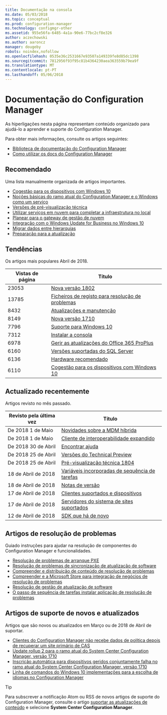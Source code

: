 ```yaml
---
title: Documentação na consola
ms.date: 05/03/2018
ms.topic: conceptual
ms.prod: configuration-manager
ms.technology: configmgr-other
ms.assetid: 955e56fa-6485-4a1a-90e6-77bc2cf8e326
author: aczechowski
ms.author: aaroncz
manager: dougeby
robots: noindex,nofollow
ms.openlocfilehash: 0535e36c2531667e93507a149339fe8d85dc1398
ms.sourcegitcommit: 7812956f93f95c81b4364230aea363559b79ea9f
ms.translationtype: MT
ms.contentlocale: pt-PT
ms.lasthandoff: 05/06/2018
---
```

<!-- 
feature 1357546
This page displays in-console, under the Support workspace, Documentation node. 
-->


# <a name="configuration-manager-documentation"></a>Documentação do Configuration Manager
As hiperligações nesta página representam conteúdo organizado para ajudá-lo a aprender e suporte do Configuration Manager. 

Para obter mais informações, consulte os artigos seguintes:
- [Biblioteca de documentação do Configuration Manager](https://docs.microsoft.com/sccm)  
- [Como utilizar os docs do Configuration Manager](https://docs.microsoft.com/sccm/core/understand/use-docs)



## <a name="recommended"></a>Recomendado 
Uma lista manualmente organizada de artigos importantes.

- [Cogestão para os dispositivos com Windows 10](/sccm/core/clients/manage/co-management-overview)
- [Noções básicas do ramo atual do Configuration Manager e o Windows como um serviço](/sccm/core/understand/configuration-manager-and-windows-as-service)
- [Versões de pré-visualização técnica](/sccm/core/get-started/technical-preview)
- [Utilizar serviços em nuvem para completar a infraestrutura no local](/sccm/core/understand/use-cloud-services)
- [Planear para o gateway de gestão de nuvem](/sccm/core/clients/manage/plan-cloud-management-gateway)
- [Integração com o Windows Update for Business no Windows 10](/sccm/sum/deploy-use/integrate-windows-update-for-business-windows-10)
- [Migrar dados entre hierarquias](/sccm/core/migration/migrate-data-between-hierarchies)
- [Preparação para a atualização](/sccm/core/clients/manage/upgrade/upgrade-analytics)



## <a name="trending"></a>Tendências
Os artigos mais populares Abril de 2018.

| Vistas de página | Título | 
| ----- | ----- | 
| 23053 | [Nova versão 1802](/sccm/core/plan-design/changes/whats-new-in-version-1802) | 
| 13785 | [Ficheiros de registo para resolução de problemas](/sccm/core/plan-design/hierarchy/log-files) | 
| 8432 | [Atualizações e manutenção](/sccm/core/servers/manage/updates) | 
| 8149 | [Nova versão 1710](/sccm/core/plan-design/changes/whats-new-in-version-1710) | 
| 7796 | [Suporte para Windows 10](/sccm/core/plan-design/configs/support-for-windows-10) | 
| 7312 | [Instalar a consola](/sccm/core/servers/deploy/install/install-consoles) | 
| 6978 | [Gerir as atualizações do Office 365 ProPlus](/sccm/sum/deploy-use/manage-office-365-proplus-updates) | 
| 6160 | [Versões suportadas do SQL Server](/sccm/core/plan-design/configs/support-for-sql-server-versions) | 
| 6136 | [Hardware recomendado](/sccm/core/plan-design/configs/recommended-hardware) | 
| 6110 | [Cogestão para os dispositivos com Windows 10](/sccm/core/clients/manage/co-management-overview) | 



## <a name="recently-updated"></a>Actualizado recentemente
Artigos revisto no mês passado.

| Revisto pela última vez | Título | 
|-----|-----|
| De 2018 1 de Maio | [Novidades sobre a MDM híbrida](/sccm/mdm/understand/whats-new-in-hybrid-mobile-device-management) | 
| De 2018 1 de Maio | [Cliente de interoperabilidade expandido](/sccm/core/understand/interoperability-client) | 
| De 2018 30 de Abril | [Encontrar ajuda](/sccm/core/understand/find-help) | 
| De 2018 25 de Abril | [Versões do Technical Preview](/sccm/core/get-started/technical-preview) | 
| De 2018 25 de Abril | [Pré-visualização técnica 1804](/sccm/core/get-started/capabilities-in-technical-preview-1804) | 
| 18 de Abril de 2018 | [Variáveis incorporadas de sequência de tarefas](/sccm/osd/understand/task-sequence-built-in-variables) | 
| 18 de Abril de 2018 | [Notas de versão](/sccm/core/servers/deploy/install/release-notes) | 
| 17 de Abril de 2018 | [Clientes suportados e dispositivos](/sccm/core/plan-design/configs/supported-operating-systems-for-clients-and-devices) | 
| 17 de Abril de 2018 | [Servidores do sistema de sites suportados](/sccm/core/plan-design/configs/supported-operating-systems-for-site-system-servers) | 
| 12 de Abril de 2018 | [SDK que há de novo](/sccm/develop/core/changes/what-s-new-in-the-system-center-configuration-manager-sdk) | 



## <a name="troubleshooting-articles"></a>Artigos de resolução de problemas
Guiado instruções para ajudar na resolução de componentes do Configuration Manager e funcionalidades.

- [Resolução de problemas de arranque PXE](https://support.microsoft.com/help/10082)
- [Resolução de problemas de sincronização de atualização de software](https://support.microsoft.com/help/10059)
- [Compreender e distribuição de conteúdo de resolução de problemas](https://support.microsoft.com/help/4000401)
- [Compreender e a Microsoft Store para integração de negócios de resolução de problemas](https://support.microsoft.com/help/4010214)
- [Resolução de gestão de atualização de software](https://support.microsoft.com/help/10680)
- [O passo de sequência de tarefas instalar aplicação de resolução de problemas](https://support.microsoft.com/help/18408/)



## <a name="new-and-updated-support-articles"></a>Artigos de suporte de novos e atualizados
Artigos que são novos ou atualizados em Março ou de 2018 de Abril de suportar.

- [Clientes do Configuration Manager não recebe dados de política depois de recuperar um site primário de CAS](https://support.microsoft.com/help/4095539)
- [Update rollup 2 para o ramo atual do System Center Configuration Manager, versão 1710](https://support.microsoft.com/help/4086143)
- [Inscrição automática para dispositivos geridos conjuntamente falha no ramo atual do System Center Configuration Manager, versão 1710](https://support.microsoft.com/help/4088970)
- [Linha de comandos do Windows 10 implementações para a escolha de idiomas no Configuration Manager](https://support.microsoft.com/help/4088140)

> [!Tip]  
> Para subscrever a notificação Atom ou RSS de novos artigos de suporte do Configuration Manager, consulte o artigo [suportar as atualizações de conteúdo](https://support.microsoft.com/help/4089498/) e selecione **System Center Configuration Manager**.  
